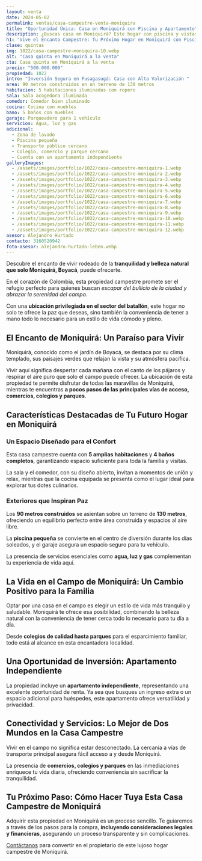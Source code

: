```yaml
---
layout: venta
date: 2024-05-02
permalink: ventas/casa-campestre-venta-moniquira
title: "Oportunidad Única: Casa en Moniquirá con Piscina y Apartamento"
description: ¿Buscas casa en Moniquirá? Este hogar con piscina y vistas naturales ofrece el estilo de vida que deseas. ¡Agenda tu visita hoy!
h1: "Vive el Encanto Campestre: Tu Próximo Hogar en Moniquirá con Piscina y Apartamento Independiente"
clase: quintas
img: 1022/casa-campestre-moniquira-10.webp
alt: "Casa quinta en Moniquirá a la venta"
cta: Casa quinta en Moniquirá a la venta
precio: "500.000.000"
propiedad: 1022
intro: "Inversión Segura en Fusagasugá: Casa con Alta Valorización "
area: 90 metros construidos en un terreno de 130 metros
habitacion: 5 habitaciones iluminadas con ropero
sala: Sala acogedora iluminada
comedor: Comedor bien iluminado
cocina: Cocina con muebles
bano: 5 baños con muebles
garaje: Parqueadero para 1 vehículo
servicios: Agua, luz y gas
adicional:
  - Zona de lavado
  - Piscina pequeña
  - Transporte público cercano
  - Colegio, comercio y parque cercano
  - Cuenta con un apartamento independiente
galleryImages:
  - /assets/images/portfolio/1022/casa-campestre-moniquira-1.webp
  - /assets/images/portfolio/1022/casa-campestre-moniquira-2.webp
  - /assets/images/portfolio/1022/casa-campestre-moniquira-3.webp
  - /assets/images/portfolio/1022/casa-campestre-moniquira-4.webp
  - /assets/images/portfolio/1022/casa-campestre-moniquira-5.webp
  - /assets/images/portfolio/1022/casa-campestre-moniquira-6.webp
  - /assets/images/portfolio/1022/casa-campestre-moniquira-7.webp
  - /assets/images/portfolio/1022/casa-campestre-moniquira-8.webp
  - /assets/images/portfolio/1022/casa-campestre-moniquira-9.webp
  - /assets/images/portfolio/1022/casa-campestre-moniquira-10.webp
  - /assets/images/portfolio/1022/casa-campestre-moniquira-11.webp
  - /assets/images/portfolio/1022/casa-campestre-moniquira-12.webp
asesor: Alejandro Hurtado
contacto: 3160520942
foto-asesor: alejandro-hurtado-leben.webp
---
```

Descubre el encanto de vivir rodeado de la **tranquilidad y belleza natural que solo Moniquirá, Boyacá**, puede ofrecerte.

En el corazón de Colombia, esta propiedad campestre promete ser el refugio perfecto para quienes buscan *escapar del bullicio de la ciudad y abrazar la serenidad del campo*.

Con una **ubicación privilegiada en el sector del batallón**, este hogar no solo te ofrece la paz que deseas, sino también la conveniencia de tener a mano todo lo necesario para un estilo de vida cómodo y pleno.

## El Encanto de Moniquirá: Un Paraíso para Vivir

Moniquirá, conocido como el jardín de Boyacá, se destaca por su clima templado, sus paisajes verdes que relajan la vista y su atmósfera pacífica.

Vivir aquí significa despertar cada mañana con el canto de los pájaros y respirar el aire puro que solo el campo puede ofrecer. La ubicación de esta propiedad te permite disfrutar de todas las maravillas de Moniquirá, mientras te encuentras **a pocos pasos de las principales vías de acceso, comercios, colegios y parques**.

## Características Destacadas de Tu Futuro Hogar en Moniquirá

### Un Espacio Diseñado para el Confort

Esta casa campestre cuenta con **5 amplias habitaciones** y **4 baños completos**, garantizando espacio suficiente para toda la familia y visitas.

La sala y el comedor, con su diseño abierto, invitan a momentos de unión y relax, mientras que la cocina equipada se presenta como el lugar ideal para explorar tus dotes culinarios.

### Exteriores que Inspiran Paz

Los **90 metros construidos** se asientan sobre un terreno de **130 metros**, ofreciendo un equilibrio perfecto entre área construida y espacios al aire libre.

La **piscina pequeña** se convierte en el centro de diversión durante los días soleados, y el garaje asegura un espacio seguro para tu vehículo.

La presencia de servicios esenciales como **agua, luz y gas** complementan tu experiencia de vida aquí.

## La Vida en el Campo de Moniquirá: Un Cambio Positivo para la Familia

Optar por una casa en el campo es elegir un estilo de vida más tranquilo y saludable. Moniquirá te ofrece esa posibilidad, combinando la belleza natural con la conveniencia de tener cerca todo lo necesario para tu día a día.

Desde **colegios de calidad hasta parques** para el esparcimiento familiar, todo está al alcance en esta encantadora localidad.

## Una Oportunidad de Inversión: Apartamento Independiente

La propiedad incluye un **apartamento independiente**, representando una excelente oportunidad de renta. Ya sea que busques un ingreso extra o un espacio adicional para huéspedes, este apartamento ofrece versatilidad y privacidad.

## Conectividad y Servicios: Lo Mejor de Dos Mundos en la Casa Campestre

Vivir en el campo no significa estar desconectado. La cercanía a vías de transporte principal asegura fácil acceso a y desde Moniquirá.

La presencia de **comercios, colegios y parques** en las inmediaciones enriquece tu vida diaria, ofreciendo conveniencia sin sacrificar la tranquilidad.

## Tu Próximo Paso: Cómo Hacer Tuya Esta Casa Campestre de Moniquirá

Adquirir esta propiedad en Moniquirá es un proceso sencillo. Te guiaremos a través de los pasos para la compra, **incluyendo consideraciones legales y financieras**, asegurando un proceso transparente y sin complicaciones.

[Contáctanos](#asesor) para convertir en el propietario de este lujoso hogar campestre de Moniquirá.
